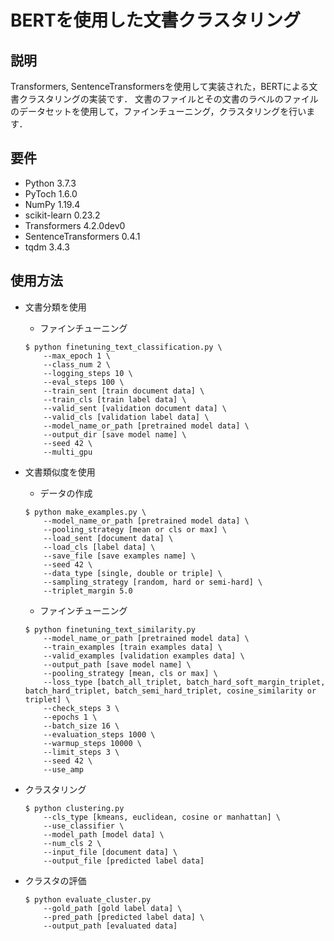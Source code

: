# BERTを使用した文書クラスタリング

## 説明

Transformers, SentenceTransformersを使用して実装された，BERTによる文書クラスタリングの実装です．
文書のファイルとその文書のラベルのファイルのデータセットを使用して，ファインチューニング，クラスタリングを行います．

## 要件

- Python 3.7.3
- PyToch 1.6.0
- NumPy 1.19.4
- scikit-learn 0.23.2
- Transformers 4.2.0dev0
- SentenceTransformers 0.4.1
- tqdm 3.4.3

## 使用方法

- 文書分類を使用

  - ファインチューニング
  
  ```
  $ python finetuning_text_classification.py \
      --max_epoch 1 \
      --class_num 2 \
      --logging_steps 10 \
      --eval_steps 100 \
      --train_sent [train document data] \
      --train_cls [train label data] \
      --valid_sent [validation document data] \
      --valid_cls [validation label data] \
      --model_name_or_path [pretrained model data] \
      --output_dir [save model name] \
      --seed 42 \
      --multi_gpu
  ```

- 文書類似度を使用

  - データの作成
  
  ```
  $ python make_examples.py \
      --model_name_or_path [pretrained model data] \
      --pooling_strategy [mean or cls or max] \
      --load_sent [document data] \
      --load_cls [label data] \
      --save_file [save examples name] \
      --seed 42 \
      --data_type [single, double or triple] \
      --sampling_strategy [random, hard or semi-hard] \
      --triplet_margin 5.0
  ```
  
  - ファインチューニング
  
  ```
  $ python finetuning_text_similarity.py
      --model_name_or_path [pretrained model data] \
      --train_examples [train examples data] \
      --valid_examples [validation examples data] \
      --output_path [save model name] \
      --pooling_strategy [mean, cls or max] \
      --loss_type [batch_all_triplet, batch_hard_soft_margin_triplet, batch_hard_triplet, batch_semi_hard_triplet, cosine_similarity or triplet] \
      --check_steps 3 \
      --epochs 1 \
      --batch_size 16 \
      --evaluation_steps 1000 \
      --warmup_steps 10000 \
      --limit_steps 3 \
      --seed 42 \
      --use_amp
  ```

- クラスタリング
  
  ```
  $ python clustering.py
      --cls_type [kmeans, euclidean, cosine or manhattan] \
      --use_classifier \
      --model_path [model data] \
      --num_cls 2 \
      --input_file [document data] \
      --output_file [predicted label data]
  ```

- クラスタの評価
  
  ```
  $ python evaluate_cluster.py
      --gold_path [gold label data] \
      --pred_path [predicted label data] \
      --output_path [evaluated data]
  ```